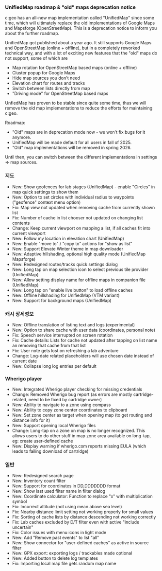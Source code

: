 ### UnifiedMap roadmap & "old" maps deprecation notice
c:geo has an all-new map implementation called "UnifiedMap" since some time, which will ultimately replace the old implementations of Google Maps and Mapsforge (OpenStreetMap). This is a deprecation notice to inform you about the further roadmap.

UnifiedMap got published about a year ago. It still supports Google Maps and OpenStreetMap (online + offline), but in a completely reworked technical way, and with a lot of exciting new features that the "old" maps do not support, some of which are
- Map rotation for OpenStreetMap based maps (online + offline)
- Cluster popup for Google Maps
- Hide map sources you don't need
- Elevation chart for routes and tracks
- Switch between lists directly from map
- "Driving mode" for OpenStreetMap based maps

UnfiedMap has proven to be stable since quite some time, thus we will remove the old map implementations to reduce the efforts for maintaining c:geo.

Roadmap:
- "Old" maps are in deprecation mode now - we won't fix bugs for it anymore.
- UnifiedMap will be made default for all users in fall of 2025.
- "Old" map implementations will be removed in spring 2026.

Until then, you can switch between the different implementations in settings => map sources.

### 지도
- New: Show geofences for lab stages (UnifiedMap) - enable "Circles" in map quick settings to show them
- New: Option to set circles with individual radius to waypoints ("geofence" context menu option)
- Fix: Map view not updated when removing cache from currently shown list
- Fix: Number of cache in list chooser not updated on changing list contents
- Change: Keep current viewport on mapping a list, if all caches fit into current viewport
- New: Follow my location in elevation chart (UnifiedMap)
- New: Enable "move to" / "copy to" actions for "show as list"
- New: Support Elevate Winter theme in map downloader
- New: Adaptive hillshading, optional high quality mode (UnifiedMap Mapsforge)
- New: Redesigned routes/tracks quick settings dialog
- New: Long tap on map selection icon to select previous tile provider (UnifiedMap)
- New: Allow setting display name for offline maps in companion file (UnifiedMap)
- New: Long tap on "enable live button" to load offline caches
- New: Offline hillshading for UnifiedMap (VTM variant)
- New: Support for background maps (UnifiedMap)

### 캐시 상세정보
- New: Offline translation of listing text and logs (experimental)
- New: Option to share cache with user data (coordinates, personal note)
- Fix: Speech service interrupted on screen rotation
- Fix: Cache details: Lists for cache not updated after tapping on list name an removing that cache from that list
- Fix: User note gets lost on refreshing a lab adventure
- Change: Log-date related placeholders will use chosen date instead of current date
- New: Collapse long log entries per default

### Wherigo player
- New: Integrated Wherigo player checking for missing credentials
- Change: Removed Wherigo bug report (as errors are mostly cartridge-related, need to be fixed by cartridge owner)
- New: Ability to navigate to a zone using compass
- New: Ability to copy zone center coordinates to clipboard
- New: Set zone center as target when opening map (to get routing and distance info for it)
- New: Support opening local Wherigo files
- Change: Long-tap on a zone on map is no longer recognized. This allows users to do other stuff in map zone area available on long-tap, eg: create user-defined cache
- New: Display warning if wherigo.com reports missing EULA (which leads to failing download of cartridge)

### 일반
- New: Redesigned search page
- New: Inventory count filter
- New: Support for coordinates in DD,DDDDDDD format
- New: Show last used filter name in filter dialog
- New: Coordinate calculator: Function to replace "x" with multiplication symbol
- Fix: Incorrect altitude (not using mean above sea level)
- Fix: Nearby distance limit setting not working properly for small values
- Fix: Sorting of cache lists by distance descending not working correctly
- Fix: Lab caches excluded by D/T filter even with active "include uncertain"
- Fix: Color issues with menu icons in light mode
- New: Add "Remove past events" to list "all"
- New: Show connector for "user-defined caches" as active in source filter
- New: GPX export: exporting logs / trackables made optional
- New: Added button to delete log templates
- Fix: Importing local map file gets random map name
